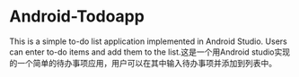 # Android-Todoapp
This is a simple to-do list application implemented in Android Studio. Users can enter to-do items and add them to the list.这是一个用Android studio实现的一个简单的待办事项应用，用户可以在其中输入待办事项并添加到列表中。
